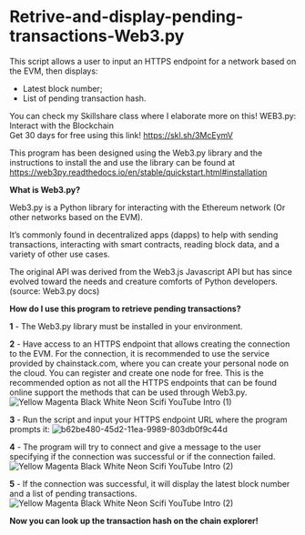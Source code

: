 # Retrive-and-display-pending-transactions-Web3.py
This script allows a user to input an HTTPS endpoint for a network based on the EVM, then displays:
- Latest block number;
- List of pending transaction hash.<br>

You can check my Skillshare class where I elaborate more on this! WEB3.py: Interact with the Blockchain<br>
Get 30 days for free using this link! https://skl.sh/3McEymV

This program has been designed using the Web3.py library and the instructions to install the and use the library can be found at https://web3py.readthedocs.io/en/stable/quickstart.html#installation

<b>What is Web3.py?</b>

Web3.py is a Python library for interacting with the Ethereum network (Or other networks based on the EVM).

It’s commonly found in decentralized apps (dapps) to help with sending transactions, interacting with smart contracts, reading block data, and a variety of other use cases.

The original API was derived from the Web3.js Javascript API but has since evolved toward the needs and creature comforts of Python developers.
(source: Web3.py docs)

<b>How do I use this program to retrieve pending transactions?</b>

<b>1</b> - The Web3.py library must be installed in your environment. 

<b>2</b> - Have access to an HTTPS endpoint that allows creating the connection to the EVM.
    For the connection, it is recommended to use the service provided by chainstack.com, where you can create your personal node on the cloud. You can register and create one node for free. This is the recommended option as not all the HTTPS endpoints that can be found online support the methods that can be used through Web3.py.
    ![Yellow Magenta Black White Neon Scifi YouTube Intro (1)](https://user-images.githubusercontent.com/99700157/162478127-94cd2344-72f1-4136-a220-8b2c8e52d194.png)

<b>3</b> - Run the script and input your HTTPS endpoint URL where the program prompts it:
    ![b62be480-45d2-11ea-9989-803db0f9c44d](https://user-images.githubusercontent.com/99700157/162473751-ed2eb8b5-2218-487c-8f78-d7b3092539ff.png)
    
<b>4</b> - The program will try to connect and give a message to the user specifying if the connection was successful or if the connection failed.
![Yellow Magenta Black White Neon Scifi YouTube Intro (2)](https://user-images.githubusercontent.com/99700157/162474308-e83ae968-4752-492a-8573-4259ee341236.png)
    
<b>5</b> - If the connection was successful, it will display the latest block number and a list of pending transactions.
    ![Yellow Magenta Black White Neon Scifi YouTube Intro (2)](https://user-images.githubusercontent.com/99700157/162474607-04d754ba-a882-48d3-8145-2f9be4eb6fe9.png)   

<b>Now you can look up the transaction hash on the chain explorer!</b>
